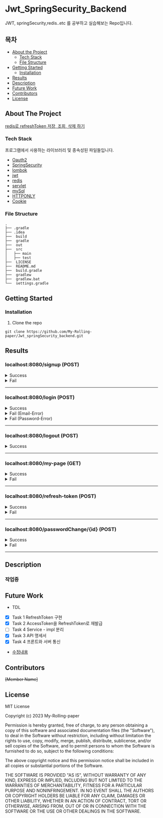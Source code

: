 

# Jwt_SpringSecurity_Backend
JWT, springSecurity,redis..etc 를 공부하고 실습해보는 Repo입니다.


<!-- TABLE OF CONTENTS -->
## 목차

* [About the Project](#about-the-project)
  * [Tech Stack](#tech-stack)
  * [File Structure](#file-structure)
* [Getting Started](#getting-started)
  * [Installation](#installation)
* [Results](#results)
* [Description](#description)
* [Future Work](#future-work)
* [Contributors](#contributors)
* [License](#license)


<!-- ABOUT THE PROJECT -->
## About The Project
[redis로 refreshToken 저장, 조회, 삭제 하기](https://solution-is-here.tistory.com/172)

### Tech Stack
프로그램에서 사용하는 라이브러리 및 종속성된 파일들입니다. 
* [Oauth2](https://oauth.net/2/)
* [SpringSecurity](https://docs.spring.io/spring-security/reference/index.html)
* [lombok](https://projectlombok.org/setup/)
* [jwt](https://jwt.io/)
* [redis](https://redis.io/) 
* [servlet](https://www.ros.org/) 
* [mySql](https://www.mysql.com/)
* [HTTPONLY](https://developer.mozilla.org/ko/docs/Web/HTTP/Cookies)
* [Cookie](https://docs.spring.io/spring-boot/docs/current/reference/htmlsingle/#boot-features-web-cookies)

### File Structure
    .
    ├── .gradle                
    ├── .idea                  
    ├──  build
    ├──  gradle    
    ├──  out                   
    ├──  src                   
    │   ├── main                
    │   ├── test   
    ├──  LICENSE  
    ├──  README.md             
    ├──  build.gradle           
    ├──  gradlew               
    ├──  gradlew.bat         
    └──  settings.gradle     
    

<!-- GETTING STARTED -->
## Getting Started

### Installation
1. Clone the repo
```
git clone https://github.com/My-Rolling-paper/Jwt_springSecurity_backend.git
```

<!-- RESULTS -->
## Results

### localhost:8080/signup (POST)

<details>
    <summary> Success </summary>
 
**RequestBody**
```
{
    "email":"kevin0928@naver.com",
    "name" : "kevin",
    "password" : "1234"
}
```
**ResponseBody**
```
{
    "code": 200,
    "message": "회원 가입 성공",
    "data": {
        "id": 3,
        "name": "kevin",
        "email": "kevin0928@naver.com",
        "roles": [
            "ROLE_USER"
        ],
        "enabled": true,
        "password": "$2a$10$HRHe9./bnjCH6Aby3o/.MOEcOJnC7BDjsmPbyJ4yE9TIl5B5jzDBy",
        "username": "kevin0928@naver.com",
        "authorities": [
            {
                "authority": "ROLE_USER"
            }
        ],
        "accountNonLocked": true,
        "credentialsNonExpired": true,
        "accountNonExpired": true
    }
}
```
</details>


<details>
    <summary> Fail </summary>
 
**RequestBody**
```
{
    "email":"kevin0928@naver.com", -> 중복된 이메일 
    "name" : "kevin",
    "password" : "1234"
}
```
**ResponseBody**
```
{
    "code": 409,
    "message": "이미 사용 중인 이메일입니다.",
    "data": null
}
```
</details>


---
### localhost:8080/login (POST)

<details>
    <summary> Success </summary>
 
**RequestBody**
```
{
    "email":"kevin0928@naver.com",
    "password" : "1234"
}
```

**ResponseBody**
### header
 ```
refreshToken=eyJhbGciOiJIUzI1NiJ9.eyJzdWIiOiJrZXZpbjA5MjhAbmF2ZXIuY29tIiwicm9sZXMiOlsiUk9MRV9VU0VSIl0sIkFVVEhPUklUSUVTX0tFWSI6WyJST0xFX1VTRVIiXSwiaWF0IjoxNjg2MjMwMDU3LCJleHAiOjE2ODY0NDYwNTd9.ZceFy6-XgStt5B8xI1Gz258KTAaSOrNyqFrtDtjEVD0;
 Path=/; Max-Age=3600000; Expires=Thu, 20 Jul 2023 05:14:19 GMT; Secure; HttpOnly; SameSite=None
 ```
 ### body
```
{
    "code": 200,
    "message": "로그인 성공",
    "token": null,
    "expireTimeMs": null
}
```
</details>


<details>
    <summary> Fail (Email-Error) </summary>
 
**RequestBody**
```
{
    "email":"kevin0928@nver.com", -> 틀린 이메일
    "password" : "1234"
}
```
**ResponseBody**
```
{
    "code": 401,
    "message": "이메일을 잘못 입력하셨습니다.",
    "token": null,
    "expireTimeMs": null
}
```
</details>

<details>
    <summary> Fail (Password-Error) </summary>
 
**RequestBody**
```
{
    "email":"kevin0928@nver.com", 
    "password" : "1234" -> 틀린 비밀번호 
}
```
**ResponseBody**
```
{
    "code": 403,
    "message": "비밀번호를 잘못 입력하셨습니다.",
    "token": null,
    "expireTimeMs": null
}
```
</details>

---
### localhost:8080/logout (POST)

<details>
    <summary> Success </summary>

### member has a refresh token!

**ResponseBody**

### body
```
{
    "code": 200,
    "message": "로그아웃 성공"
}
```
</details>



---
### localhost:8080/my-page (GET)

<details>
    <summary> Success </summary>
 
### Authentication HttpServletRequest

**ResponseBody**
```
{
    "code": 200,
    "message": "회원 인증 성공",
    "token": null,
    "name": "kevin",
    "email": "kevin0928@naver.com"
}
```
</details>

<details>
    <summary> Fail </summary>
 
### Non-authentication HttpServletRequest

**ResponseBody**
```
{
    "code": 401,
    "message": "회원 인증 실패",
    "token": null,
    "name": null,
    "email": null
}
```
</details>

---
### localhost:8080/refresh-token (POST)

<details>
    <summary> Success </summary>
 
### member has a refresh token

**ResponseBody**
```
{
    "code": 200,
    "message": "토큰 재발급 성공",
    "token": null,
    "expireTimeMs": null
}
```
</details>

<details>
    <summary> Fail </summary>
 
### Member does not have a refresh token

**ResponseBody**
```
{
    "code": 400,
    "message": "토큰 재발급 실패",
    "token": null,
    "expireTimeMs": null
}
```
</details>

---
### localhost:8080/passwordChange/{id} (POST)

<details>
    <summary> Success </summary>

**RequestBody**
```
{
    "currentPassword" : "124",
    "newPassword" : "1234"
}
```
**ResponseBody**
```
{
    "code": 200,
    "message": "비밀번호 변경 완료",
    "data": "124"
}
```
</details>

<details>
    <summary> Fail </summary>


### Wrong Password

**RequestBody**
```
{
    "currentPassword" : "123", -> 틀린 비밀번호
    "newPassword" : "1234"
}
```
**ResponseBody**
```
{
    "code": 600,
    "message": "비밀번호를 잘못 입력하셨습니다.",
    "data": null
}
```

### Enter the same password twice

**RequestBody**
```
{
    "email":"kevin0928@nver.com", -> 틀린 이메일
    "password" : "1234"
}
```
**ResponseBody**
```
{
    "currentPassword" : "1234", // 똑같은 비밀번호
    "newPassword" : "1234"
}
```
</details>

---
<!-- Description -->
## Description
### 작업중

<!-- FUTURE WORK -->
## Future Work
* TDL
- [x] Task 1 RefreshToken 구현
- [x] Task 2 AccessToken을 RefreshToken로 재발급
- [ ] Task 4 Service - impl 분리
- [x] Task 3 API 명세서
- [x] Task 4 프론트와 서버 통신

* [수정내용](https://shining-fish-553.notion.site/Checklist-to-finish-off-5b5197d4b9e140058c6e4b84df71af78)


<!-- CONTRIBUTORS -->
## Contributors
~~[Member Name]~~




<!-- LICENSE -->
## License
MIT License

Copyright (c) 2023 My-Rolling-paper

Permission is hereby granted, free of charge, to any person obtaining a copy
of this software and associated documentation files (the "Software"), to deal
in the Software without restriction, including without limitation the rights
to use, copy, modify, merge, publish, distribute, sublicense, and/or sell
copies of the Software, and to permit persons to whom the Software is
furnished to do so, subject to the following conditions:

The above copyright notice and this permission notice shall be included in all
copies or substantial portions of the Software.

THE SOFTWARE IS PROVIDED "AS IS", WITHOUT WARRANTY OF ANY KIND, EXPRESS OR
IMPLIED, INCLUDING BUT NOT LIMITED TO THE WARRANTIES OF MERCHANTABILITY,
FITNESS FOR A PARTICULAR PURPOSE AND NONINFRINGEMENT. IN NO EVENT SHALL THE
AUTHORS OR COPYRIGHT HOLDERS BE LIABLE FOR ANY CLAIM, DAMAGES OR OTHER
LIABILITY, WHETHER IN AN ACTION OF CONTRACT, TORT OR OTHERWISE, ARISING FROM,
OUT OF OR IN CONNECTION WITH THE SOFTWARE OR THE USE OR OTHER DEALINGS IN THE
SOFTWARE.
